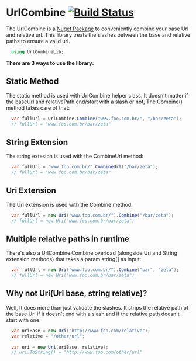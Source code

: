 # UrlCombine [![Build Status](https://travis-ci.org/jean-lourenco/UrlCombine.svg?branch=master)](https://travis-ci.org/jean-lourenco/UrlCombine)
The UrlCombine is a [Nuget Package](https://www.nuget.org/packages/UrlCombine) to conveniently combine your base Url and relative url.
This library treats the slashes between the base and relative paths to ensure a valid url.

``` csharp
  using UrlCombineLib;
```

**There are 3 ways to use the library:**

## Static Method
The static method is used with UrlCombine helper class.
It doesn't matter if the baseUrl and relativePath end/start with a slash or not, The Combine() method takes care of that:

``` csharp
  var fullUrl = UrlCombine.Combine("www.foo.com.br/", "/bar/zeta");
  // fullUrl = "www.foo.com.br/bar/zeta"
```

## String Extension
The string extesion is used with the CombineUrl method:

``` csharp
  var fullUrl = "www.foo.com.br/".CombineUrl("/bar/zeta");
  // fullUrl = "www.foo.com.br/bar/zeta"
```

## Uri Extension
The Uri extension is used with the Combine method:

``` csharp
  var fullUrl = new Uri("www.foo.com.br/").Combine("/bar/zeta");
  // fullUrl = new Uri("www.foo.com.br/bar/zeta")
```

## Multiple relative paths in runtime
There's also a UrlCombine.Combine overload (alongside Uri and String extension methods) that takes a param string[] as input:

``` csharp
  var fullUrl = new Uri("www.foo.com.br/").Combine("bar", "zeta");
  // fullUrl = new Uri("www.foo.com.br/bar/zeta")
```

## Why not Uri(Uri base, string relative)?
Well, It does more than just validate the slashes. It strips the relative path of the base Uri if it doesn't end with a slash and if the relative path doesn't start with one:
``` csharp
  var uriBase = new Uri("http://www.foo.com/relative");
  var relative = "/other/url";
  
  var uri = new Uri(uriBase, relative);
  // uri.ToString() = "http://www.foo.com/other/url"
```

